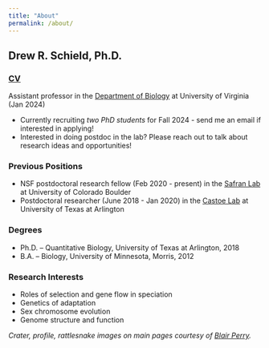 ```yaml
---
title: "About"
permalink: /about/
---
```

## Drew R. Schield, Ph.D.

### [CV](https://drewschield.github.io/CV/Schield_CV_12.01.23.pdf)

Assistant professor in the [Department of Biology](https://bio.as.virginia.edu/) at University of Virginia (Jan 2024)
- Currently recruiting *two PhD students* for Fall 2024 - send me an email if interested in applying!
- Interested in doing postdoc in the lab? Please reach out to talk about research ideas and opportunities! 

### Previous Positions
- NSF postdoctoral research fellow (Feb 2020 - present) in the [Safran Lab](http://www.safran-lab.com/) at University of Colorado Boulder
- Postdoctoral researcher (June 2018 - Jan 2020) in the [Castoe Lab](https://www.castoelaboratory.org/) at University of Texas at Arlington

### Degrees
- Ph.D. – Quantitative Biology, University of Texas at Arlington, 2018  
- B.A. – Biology, University of Minnesota, Morris, 2012  

### Research Interests
- Roles of selection and gene flow in speciation
- Genetics of adaptation
- Sex chromosome evolution
- Genome structure and function

*Crater, profile, rattlesnake images on main pages courtesy of [Blair Perry](https://blairperry.net/).*
